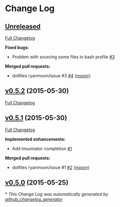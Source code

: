 # Change Log

## [Unreleased](https://github.com/ryanmoon/dotfiles/tree/HEAD)

[Full Changelog](https://github.com/ryanmoon/dotfiles/compare/v0.5.2...HEAD)

**Fixed bugs:**

- Problem with sourcing some files in bash profile [\#3](https://github.com/ryanmoon/dotfiles/issues/3)

**Merged pull requests:**

- dotfiles    ryanmoon/issue \#3 [\#4](https://github.com/ryanmoon/dotfiles/pull/4) ([moonr](https://github.com/moonr))

## [v0.5.2](https://github.com/ryanmoon/dotfiles/tree/v0.5.2) (2015-05-30)

[Full Changelog](https://github.com/ryanmoon/dotfiles/compare/v0.5.1...v0.5.2)

## [v0.5.1](https://github.com/ryanmoon/dotfiles/tree/v0.5.1) (2015-05-30)

[Full Changelog](https://github.com/ryanmoon/dotfiles/compare/v0.5.0...v0.5.1)

**Implemented enhancements:**

- Add tmuxinator completion [\#1](https://github.com/ryanmoon/dotfiles/issues/1)

**Merged pull requests:**

- dotfiles ryanmoon/issue \#1 [\#2](https://github.com/ryanmoon/dotfiles/pull/2) ([moonr](https://github.com/moonr))

## [v0.5.0](https://github.com/ryanmoon/dotfiles/tree/v0.5.0) (2015-05-25)



\* *This Change Log was automatically generated by [github_changelog_generator](https://github.com/skywinder/Github-Changelog-Generator)*